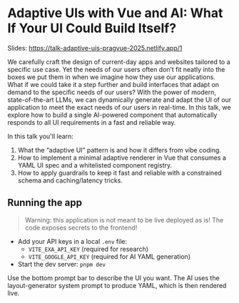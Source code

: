 # Adaptive UIs with Vue and AI: What If Your UI Could Build Itself?

Slides: https://talk-adaptive-uis-pragvue-2025.netlify.app/1

We carefully craft the design of current-day apps and websites tailored to a specific use case. Yet the needs of our users often don’t fit neatly into the boxes we put them in when we imagine how they use our applications. What if we could take it a step further and build interfaces that adapt on demand to the specific needs of our users? With the power of modern, state-of-the-art LLMs, we can dynamically generate and adapt the UI of our application to meet the exact needs of our users in real-time. In this talk, we explore how to build a single AI-powered component that automatically responds to all UI requirements in a fast and reliable way.

In this talk you'll learn:

1. What the “adaptive UI” pattern is and how it differs from vibe coding.
2. How to implement a minimal adaptive renderer in Vue that consumes a YAML UI spec and a whitelisted component registry.
3. How to apply guardrails to keep it fast and reliable with a constrained schema and caching/latency tricks.

## Running the app

> Warning: this application is not meant to be live deployed as is! The code exposes secrets to the frontend!

- Add your API keys in a local `.env` file:
  - `VITE_EXA_API_KEY` (required for research)
  - `VITE_GOOGLE_API_KEY` (required for AI YAML generation)
- Start the dev server: `pnpm dev`

Use the bottom prompt bar to describe the UI you want. The AI uses the layout-generator system prompt to produce YAML, which is then rendered live.
